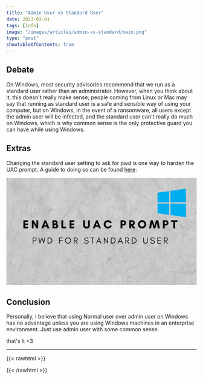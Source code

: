 ```yaml
---
title: "Admin User vs Standard User"
date: 2023-03-01
tags: [Info]
image: "/images/articles/admin-vs-standard/main.png"
type: "post"
showtableOfContents: true
---
```


## Debate
On Windows, most security advisories recommend that we run as a standard user rather than an administrator. However, when you think about it, this doesn't really make sense; people coming from Linux or Mac may say that running as standard user is a safe and sensible way of using your computer, but on Windows, in the event of a ransomware, all users except the admin user will be infected, and the standard user can't really do much on Windows, which is why common sense is the only protective guard you can have while using Windows.

## Extras
Changing the standard user setting to ask for pwd is one way to harden the UAC prompt. A guide to doing so can be found [here](/how-to/enable-uac):

![Thumnail for the article Enable UAC Prompt Password For Standard User](/images/how-to/enable-uac/main.png)

## Conclusion 
Personally, I believe that using Normal user over admin user on Windows has no advantage unless you are using Windows machines in an enterprise environment. Just use admin user with some common sense.

that's it <3

---

{{< rawhtml >}} 
<script src="https://utteranc.es/client.js"
        repo="mansoorbarri/website"
        issue-term="title"
        theme="github-dark"
        crossorigin="anonymous"
        async>
</script>
{{< /rawhtml >}}